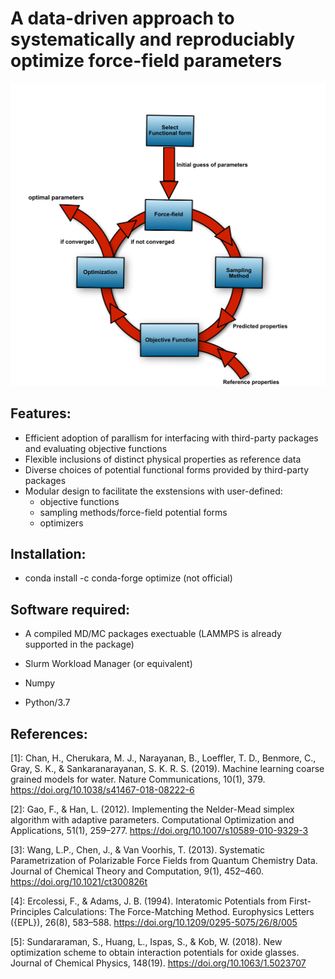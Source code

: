 # A data-driven approach to systematically and reproduciably optimize force-field parameters 

<img src="workflow.png" width="1000">

## Features: 
* Efficient adoption of parallism for interfacing with third-party packages and evaluating objective functions 
* Flexible inclusions of distinct physical properties as reference data  
* Diverse choices of potential functional forms provided by third-party packages 
* Modular design to facilitate the exstensions with user-defined:  
    - objective functions 
    - sampling methods/force-field potential forms
    - optimizers 
    

## Installation: 

* conda install -c conda-forge optimize (not official)

## Software required:

* A compiled MD/MC packages exectuable (LAMMPS is already supported in the package) 

* Slurm Workload Manager (or equivalent) 

* Numpy  

* Python/3.7  

## References: 

[1]: Chan, H., Cherukara, M. J., Narayanan, B., Loeffler, T. D., Benmore, C., Gray, S. K., & Sankaranarayanan, S. K. R. S. (2019). Machine learning coarse grained models for water. Nature Communications, 10(1), 379. https://doi.org/10.1038/s41467-018-08222-6 

[2]: Gao, F., & Han, L. (2012). Implementing the Nelder-Mead simplex algorithm with adaptive parameters. Computational Optimization and Applications, 51(1), 259–277. https://doi.org/10.1007/s10589-010-9329-3   

[3]: Wang, L.P., Chen, J., & Van Voorhis, T. (2013). Systematic Parametrization of Polarizable Force Fields from Quantum Chemistry Data. Journal of Chemical Theory and Computation, 9(1), 452–460. https://doi.org/10.1021/ct300826t  

[4]: Ercolessi, F., & Adams, J. B. (1994). Interatomic Potentials from First-Principles Calculations: The Force-Matching Method. Europhysics Letters ({EPL}), 26(8), 583–588. https://doi.org/10.1209/0295-5075/26/8/005  

[5]: Sundararaman, S., Huang, L., Ispas, S., & Kob, W. (2018). New optimization scheme to obtain interaction potentials for oxide glasses. Journal of Chemical Physics, 148(19). https://doi.org/10.1063/1.5023707 
